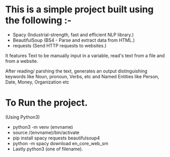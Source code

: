 # This is a simple project built using the following :-
- Spacy (Industrial-strength, fast and efficient NLP library.)
- BeautifulSoup (BS4 - Parse and extract data from HTML.)
- requests (Send HTTP requests to websites.)

It features Text to be manually input in a variable, read's text from a file and from a website.

After reading/ parshing the text, generates an output distinguishing keywords like Noun, pronoun,
Verbs, etc and Named Entities like Person, Date, Money, Organization etc

# To Run the project.
 (Using Python3)
 - python3 -m venv (envname)
 - source /(envname)/bin/activate
 - pip install spacy requests beautifulsoup4 
 - python -m spacy download en_core_web_sm
 - Lastly python3 (one of filename). 
